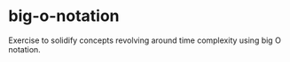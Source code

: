 # big-o-notation
Exercise to solidify concepts revolving around time complexity using big O notation.
